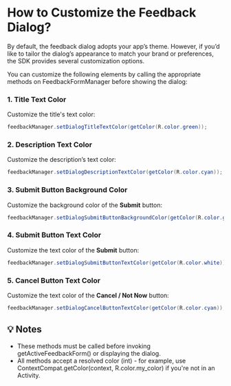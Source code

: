 # How to Customize the Feedback Dialog?

By default, the feedback dialog adopts your app’s theme.
However, if you’d like to tailor the dialog’s appearance to match your brand or preferences, the SDK provides several customization options.

You can customize the following elements by calling the appropriate methods on FeedbackFormManager before showing the dialog:

### 1. Title Text Color
Customize the title's text color:

```java
feedbackManager.setDialogTitleTextColor(getColor(R.color.green));
```

### 2. Description Text Color
Customize the description’s text color:

```java
feedbackManager.setDialogDescriptionTextColor(getColor(R.color.cyan));
```

### 3. Submit Button Background Color
Customize the background color of the **Submit** button:

```java
feedbackManager.setDialogSubmitButtonBackgroundColor(getColor(R.color.green));
```

### 4. Submit Button Text Color
Customize the text color of the **Submit** button:

```java
feedbackManager.setDialogSubmitButtonTextColor(getColor(R.color.white));
```

### 5. Cancel Button Text Color
Customize the text color of the **Cancel / Not Now** button:

```java
feedbackManager.setDialogCancelButtonTextColor(getColor(R.color.cyan));
```

## 💡 Notes
* These methods must be called before invoking getActiveFeedbackForm() or displaying the dialog.
* All methods accept a resolved color (int) - for example, use ContextCompat.getColor(context, R.color.my_color) if you're not in an Activity.